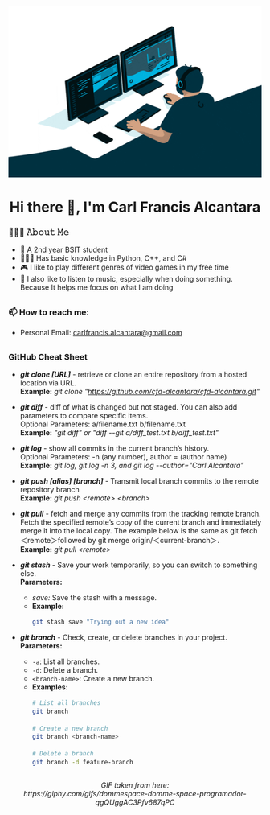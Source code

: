 <p align="center">
  <img width="550" height="340" src="programming.gif">
</p>

<h1 align="center">Hi there 👋, I'm Carl Francis Alcantara</h1>

<!--
**cfd-alcantara/cfd-alcantara** is a ✨ _special_ ✨ repository because its `README.md` (this file) appears on your GitHub profile.

Here are some ideas to get you started:

- 🔭 I’m currently working on ...
- 🌱 I’m currently learning ...
- 👯 I’m looking to collaborate on ...
- 🤔 I’m looking for help with ...
- 💬 Ask me about ...
- 📫 How to reach me: ...
- 😄 Pronouns: ...
- ⚡ Fun fact: ...
-->

<h3>🧑🏽‍💻 𝙰𝚋𝚘𝚞𝚝 𝙼𝚎</h3>

- 📓 A 2nd year BSIT student
- 🧑🏽‍💻 Has basic knowledge in Python, C++, and C#
- 🎮 I like to play different genres of video games in my free time
- 🎵 I also like to listen to music, especially when doing something. Because It helps me focus on what I am doing

<h2></h2>

<h3>📫 How to reach me:</h3>

- Personal Email: carlfrancis.alcantara@gmail.com

<h2></h2>

<h3>GitHub Cheat Sheet</h3>

- ***git clone [URL]*** - retrieve or clone an entire repository from a hosted location via URL.  
**Example:** *git clone "https://github.com/cfd-alcantara/cfd-alcantara.git"*

- ***git diff*** - diff of what is changed but not staged. You can also add parameters to compare specific items.     
Optional Parameters: a/filename.txt b/filename.txt  
**Example:** *"git diff" or "diff --git a/diff_test.txt b/diff_test.txt"*

- ***git log*** - show all commits in the current branch’s history.   
Optional Parameters: -n (any number), author = (author name)  
**Example:** *git log, git log -n 3, and git log --author="Carl Alcantara"*

- ***git push [alias] [branch]*** - Transmit local branch commits to the remote repository branch   
**Example:** *git push &lt;remote&gt; &lt;branch&gt;*

- ***git pull*** - fetch and merge any commits from the tracking remote branch. Fetch the specified remote’s copy of the current branch and immediately merge it into the local copy. The example below is the same as git fetch ＜remote＞followed by git merge origin/＜current-branch＞.   
**Example:** *git pull &lt;remote&gt;*

- ***git stash*** - Save your work temporarily, so you can switch to something else.  
  **Parameters:**  
  - *save:* Save the stash with a message.  
  - **Example:**  
    ```bash
    git stash save "Trying out a new idea"
    ```
- ***git branch*** - Check, create, or delete branches in your project.  
   **Parameters:**
     - `-a`: List all branches.
     - `-d`: Delete a branch.
     - `<branch-name>`: Create a new branch.
   - **Examples:**
     ```bash
     # List all branches
     git branch

     # Create a new branch
     git branch <branch-name>

     # Delete a branch
     git branch -d feature-branch
     ```



<h2></h2>

<h6 align="center"> GIF taken from here:<br>https://giphy.com/gifs/dommespace-domme-space-programador-qgQUggAC3Pfv687qPC</h6>